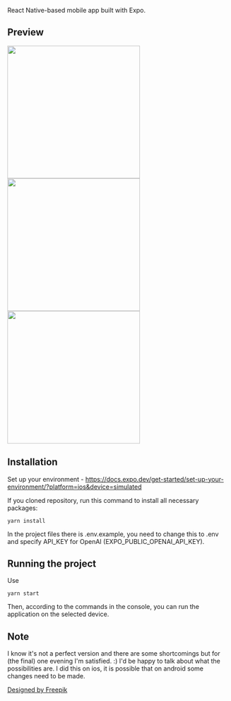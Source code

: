 React Native-based mobile app built with Expo.

## Preview
<img src="https://github.com/user-attachments/assets/a44379a3-d3ca-4574-b19a-c3efb6aee003" width="300">
 
<img src="https://github.com/user-attachments/assets/7c9986f7-ef1f-4bf2-ad1f-059c3b77e3ca" width="300">
 
<img src="https://github.com/user-attachments/assets/1a765c0a-a271-4172-a50f-f6c12fe98d00" width="300">


## Installation
Set up your environment - https://docs.expo.dev/get-started/set-up-your-environment/?platform=ios&device=simulated

If you cloned repository, run this command to install all necessary packages:

```
yarn install
```

In the project files there is .env.example, you need to change this to .env and specify API_KEY for OpenAI (EXPO_PUBLIC_OPENAI_API_KEY).

## Running the project

Use

```
yarn start
```

Then, according to the commands in the console, you can run the application on the selected device.

## Note
I know it's not a perfect version and there are some shortcomings but for (the final) one evening I'm satisfied. :) I'd be happy to talk about what the possibilities are. I did this on ios, it is possible that on android some changes need to be made.


<a href="http://www.freepik.com">Designed by Freepik</a>

